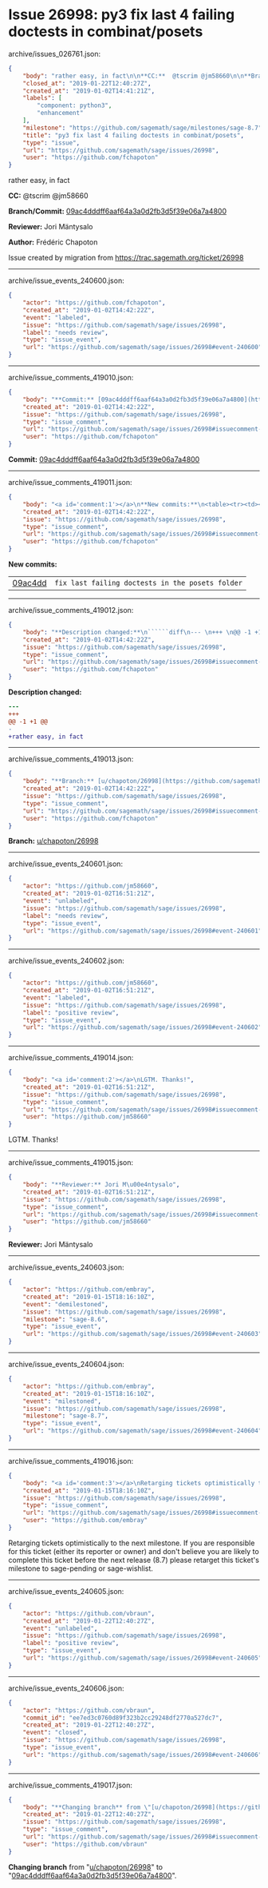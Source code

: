 # Issue 26998: py3 fix last 4 failing doctests in combinat/posets

archive/issues_026761.json:
```json
{
    "body": "rather easy, in fact\n\n**CC:**  @tscrim @jm58660\n\n**Branch/Commit:** [09ac4dddff6aaf64a3a0d2fb3d5f39e06a7a4800](https://github.com/sagemath/sagetrac-mirror/commit/09ac4dddff6aaf64a3a0d2fb3d5f39e06a7a4800)\n\n**Reviewer:** Jori M\u00e4ntysalo\n\n**Author:** Fr\u00e9d\u00e9ric Chapoton\n\nIssue created by migration from https://trac.sagemath.org/ticket/26998\n\n",
    "closed_at": "2019-01-22T12:40:27Z",
    "created_at": "2019-01-02T14:41:21Z",
    "labels": [
        "component: python3",
        "enhancement"
    ],
    "milestone": "https://github.com/sagemath/sage/milestones/sage-8.7",
    "title": "py3 fix last 4 failing doctests in combinat/posets",
    "type": "issue",
    "url": "https://github.com/sagemath/sage/issues/26998",
    "user": "https://github.com/fchapoton"
}
```
rather easy, in fact

**CC:**  @tscrim @jm58660

**Branch/Commit:** [09ac4dddff6aaf64a3a0d2fb3d5f39e06a7a4800](https://github.com/sagemath/sagetrac-mirror/commit/09ac4dddff6aaf64a3a0d2fb3d5f39e06a7a4800)

**Reviewer:** Jori Mäntysalo

**Author:** Frédéric Chapoton

Issue created by migration from https://trac.sagemath.org/ticket/26998





---

archive/issue_events_240600.json:
```json
{
    "actor": "https://github.com/fchapoton",
    "created_at": "2019-01-02T14:42:22Z",
    "event": "labeled",
    "issue": "https://github.com/sagemath/sage/issues/26998",
    "label": "needs review",
    "type": "issue_event",
    "url": "https://github.com/sagemath/sage/issues/26998#event-240600"
}
```



---

archive/issue_comments_419010.json:
```json
{
    "body": "**Commit:** [09ac4dddff6aaf64a3a0d2fb3d5f39e06a7a4800](https://github.com/sagemath/sagetrac-mirror/commit/09ac4dddff6aaf64a3a0d2fb3d5f39e06a7a4800)",
    "created_at": "2019-01-02T14:42:22Z",
    "issue": "https://github.com/sagemath/sage/issues/26998",
    "type": "issue_comment",
    "url": "https://github.com/sagemath/sage/issues/26998#issuecomment-419010",
    "user": "https://github.com/fchapoton"
}
```

**Commit:** [09ac4dddff6aaf64a3a0d2fb3d5f39e06a7a4800](https://github.com/sagemath/sagetrac-mirror/commit/09ac4dddff6aaf64a3a0d2fb3d5f39e06a7a4800)



---

archive/issue_comments_419011.json:
```json
{
    "body": "<a id='comment:1'></a>\n**New commits:**\n<table><tr><td><a href=\"https://github.com/sagemath/sagetrac-mirror/commit/09ac4dddff6aaf64a3a0d2fb3d5f39e06a7a4800\">09ac4dd</a></td><td><code>fix last failing doctests in the posets folder</code></td></tr></table>\n",
    "created_at": "2019-01-02T14:42:22Z",
    "issue": "https://github.com/sagemath/sage/issues/26998",
    "type": "issue_comment",
    "url": "https://github.com/sagemath/sage/issues/26998#issuecomment-419011",
    "user": "https://github.com/fchapoton"
}
```

<a id='comment:1'></a>
**New commits:**
<table><tr><td><a href="https://github.com/sagemath/sagetrac-mirror/commit/09ac4dddff6aaf64a3a0d2fb3d5f39e06a7a4800">09ac4dd</a></td><td><code>fix last failing doctests in the posets folder</code></td></tr></table>




---

archive/issue_comments_419012.json:
```json
{
    "body": "**Description changed:**\n``````diff\n--- \n+++ \n@@ -1 +1 @@\n-\n+rather easy, in fact\n``````\n",
    "created_at": "2019-01-02T14:42:22Z",
    "issue": "https://github.com/sagemath/sage/issues/26998",
    "type": "issue_comment",
    "url": "https://github.com/sagemath/sage/issues/26998#issuecomment-419012",
    "user": "https://github.com/fchapoton"
}
```

**Description changed:**
``````diff
--- 
+++ 
@@ -1 +1 @@
-
+rather easy, in fact
``````




---

archive/issue_comments_419013.json:
```json
{
    "body": "**Branch:** [u/chapoton/26998](https://github.com/sagemath/sagetrac-mirror/tree/u/chapoton/26998)",
    "created_at": "2019-01-02T14:42:22Z",
    "issue": "https://github.com/sagemath/sage/issues/26998",
    "type": "issue_comment",
    "url": "https://github.com/sagemath/sage/issues/26998#issuecomment-419013",
    "user": "https://github.com/fchapoton"
}
```

**Branch:** [u/chapoton/26998](https://github.com/sagemath/sagetrac-mirror/tree/u/chapoton/26998)



---

archive/issue_events_240601.json:
```json
{
    "actor": "https://github.com/jm58660",
    "created_at": "2019-01-02T16:51:21Z",
    "event": "unlabeled",
    "issue": "https://github.com/sagemath/sage/issues/26998",
    "label": "needs review",
    "type": "issue_event",
    "url": "https://github.com/sagemath/sage/issues/26998#event-240601"
}
```



---

archive/issue_events_240602.json:
```json
{
    "actor": "https://github.com/jm58660",
    "created_at": "2019-01-02T16:51:21Z",
    "event": "labeled",
    "issue": "https://github.com/sagemath/sage/issues/26998",
    "label": "positive review",
    "type": "issue_event",
    "url": "https://github.com/sagemath/sage/issues/26998#event-240602"
}
```



---

archive/issue_comments_419014.json:
```json
{
    "body": "<a id='comment:2'></a>\nLGTM. Thanks!",
    "created_at": "2019-01-02T16:51:21Z",
    "issue": "https://github.com/sagemath/sage/issues/26998",
    "type": "issue_comment",
    "url": "https://github.com/sagemath/sage/issues/26998#issuecomment-419014",
    "user": "https://github.com/jm58660"
}
```

<a id='comment:2'></a>
LGTM. Thanks!



---

archive/issue_comments_419015.json:
```json
{
    "body": "**Reviewer:** Jori M\u00e4ntysalo",
    "created_at": "2019-01-02T16:51:21Z",
    "issue": "https://github.com/sagemath/sage/issues/26998",
    "type": "issue_comment",
    "url": "https://github.com/sagemath/sage/issues/26998#issuecomment-419015",
    "user": "https://github.com/jm58660"
}
```

**Reviewer:** Jori Mäntysalo



---

archive/issue_events_240603.json:
```json
{
    "actor": "https://github.com/embray",
    "created_at": "2019-01-15T18:16:10Z",
    "event": "demilestoned",
    "issue": "https://github.com/sagemath/sage/issues/26998",
    "milestone": "sage-8.6",
    "type": "issue_event",
    "url": "https://github.com/sagemath/sage/issues/26998#event-240603"
}
```



---

archive/issue_events_240604.json:
```json
{
    "actor": "https://github.com/embray",
    "created_at": "2019-01-15T18:16:10Z",
    "event": "milestoned",
    "issue": "https://github.com/sagemath/sage/issues/26998",
    "milestone": "sage-8.7",
    "type": "issue_event",
    "url": "https://github.com/sagemath/sage/issues/26998#event-240604"
}
```



---

archive/issue_comments_419016.json:
```json
{
    "body": "<a id='comment:3'></a>\nRetarging tickets optimistically to the next milestone.  If you are responsible for this ticket (either its reporter or owner) and don't believe you are likely to complete this ticket before the next release (8.7) please retarget this ticket's milestone to sage-pending or sage-wishlist.",
    "created_at": "2019-01-15T18:16:10Z",
    "issue": "https://github.com/sagemath/sage/issues/26998",
    "type": "issue_comment",
    "url": "https://github.com/sagemath/sage/issues/26998#issuecomment-419016",
    "user": "https://github.com/embray"
}
```

<a id='comment:3'></a>
Retarging tickets optimistically to the next milestone.  If you are responsible for this ticket (either its reporter or owner) and don't believe you are likely to complete this ticket before the next release (8.7) please retarget this ticket's milestone to sage-pending or sage-wishlist.



---

archive/issue_events_240605.json:
```json
{
    "actor": "https://github.com/vbraun",
    "created_at": "2019-01-22T12:40:27Z",
    "event": "unlabeled",
    "issue": "https://github.com/sagemath/sage/issues/26998",
    "label": "positive review",
    "type": "issue_event",
    "url": "https://github.com/sagemath/sage/issues/26998#event-240605"
}
```



---

archive/issue_events_240606.json:
```json
{
    "actor": "https://github.com/vbraun",
    "commit_id": "ee7ed3c0760d89f323b2cc29248df2770a527dc7",
    "created_at": "2019-01-22T12:40:27Z",
    "event": "closed",
    "issue": "https://github.com/sagemath/sage/issues/26998",
    "type": "issue_event",
    "url": "https://github.com/sagemath/sage/issues/26998#event-240606"
}
```



---

archive/issue_comments_419017.json:
```json
{
    "body": "**Changing branch** from \"[u/chapoton/26998](https://github.com/sagemath/sagetrac-mirror/tree/u/chapoton/26998)\" to \"[09ac4dddff6aaf64a3a0d2fb3d5f39e06a7a4800](https://github.com/sagemath/sagetrac-mirror/commit/09ac4dddff6aaf64a3a0d2fb3d5f39e06a7a4800)\".",
    "created_at": "2019-01-22T12:40:27Z",
    "issue": "https://github.com/sagemath/sage/issues/26998",
    "type": "issue_comment",
    "url": "https://github.com/sagemath/sage/issues/26998#issuecomment-419017",
    "user": "https://github.com/vbraun"
}
```

**Changing branch** from "[u/chapoton/26998](https://github.com/sagemath/sagetrac-mirror/tree/u/chapoton/26998)" to "[09ac4dddff6aaf64a3a0d2fb3d5f39e06a7a4800](https://github.com/sagemath/sagetrac-mirror/commit/09ac4dddff6aaf64a3a0d2fb3d5f39e06a7a4800)".

